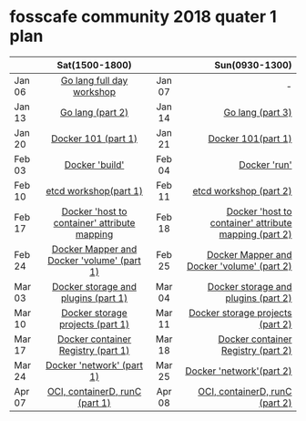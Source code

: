 # fosscafe community 2018 quater 1 plan


|  |Sat(1500-1800)|   |Sun(0930-1300)|
|--|:-----------:|:----:|------------:|
|Jan 06| [Go lang full day workshop](https://www.meetup.com/fosscafe/events/246234403/)|Jan 07|-|
|Jan 13| [Go lang (part 2)](https://www.meetup.com/fosscafe/events/246708833/)|Jan 14| [Go lang (part 3)](https://www.meetup.com/fosscafe/events/246708862/)|
|Jan 20| [Docker 101 (part 1)](https://www.meetup.com/fosscafe/events/246713494/)|Jan 21|[Docker 101(part 1)](https://www.meetup.com/fosscafe/events/246713526/)|
|Feb 03| [Docker 'build'](https://www.meetup.com/fosscafe/events/246713570/)|Feb 04|[Docker 'run'](https://www.meetup.com/fosscafe/events/246713582/)|
|Feb 10| [etcd workshop(part 1)](https://www.meetup.com/fosscafe/events/246713628/)|Feb 11|[etcd workshop (part 2)](https://www.meetup.com/fosscafe/events/246713647/)
|Feb 17|[Docker 'host to container' attribute mapping](https://www.meetup.com/fosscafe/events/246713672/)|Feb 18|[Docker 'host to container' attribute mapping (part 2)](https://www.meetup.com/fosscafe/events/246713717/)|
|Feb 24|[Docker Mapper and Docker 'volume' (part 1)](https://www.meetup.com/fosscafe/events/246713748/)|Feb 25|[Docker Mapper and Docker 'volume' (part 2)](https://www.meetup.com/fosscafe/events/246713772/)|
|Mar 03|[Docker storage and plugins (part 1)](https://www.meetup.com/fosscafe/events/246713792/)|Mar 04|[Docker storage and plugins (part 2)](https://www.meetup.com/fosscafe/events/246713917/)|
|Mar 10|[Docker storage projects (part 1)](https://www.meetup.com/fosscafe/events/246713988/)|Mar 11|[Docker storage projects (part 2)](https://www.meetup.com/fosscafe/events/246714018/)|
|Mar 17|[Docker container Registry (part 1)](https://www.meetup.com/fosscafe/events/246714047/)|Mar 18|[Docker container Registry (part 2)](https://www.meetup.com/fosscafe/events/246714076/)|
|Mar 24|[Docker 'network' (part 1)](https://www.meetup.com/fosscafe/events/246714105/)|Mar 25|[Docker 'network'(part 2)](https://www.meetup.com/fosscafe/events/246714127/)|
|Apr 07|[OCI, containerD, runC (part 1)](https://www.meetup.com/fosscafe/events/246714191/)|Apr 08|[OCI, containerD, runC (part 2)](https://www.meetup.com/fosscafe/events/246714316/)|

